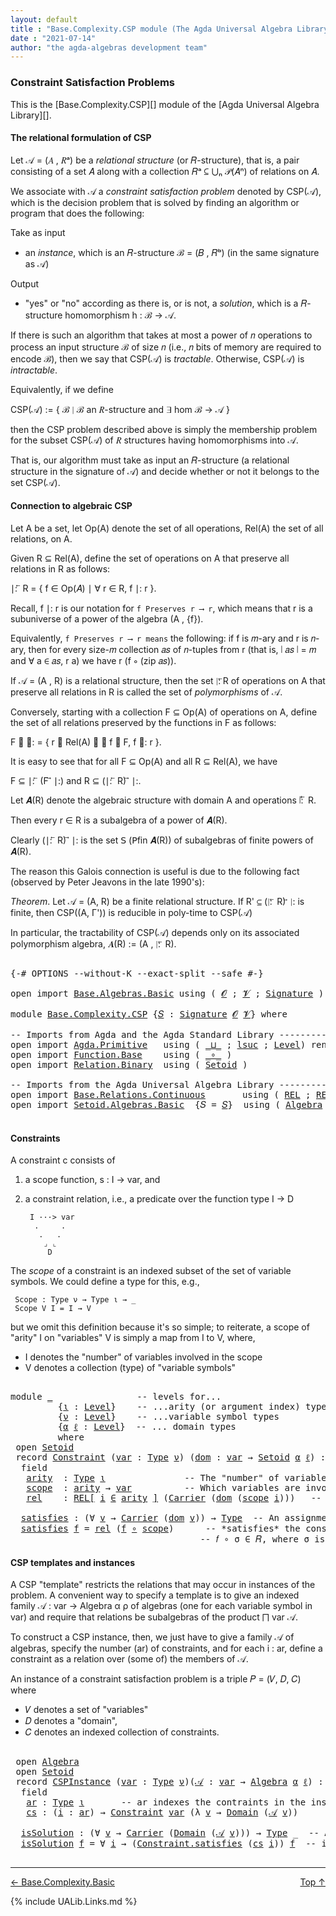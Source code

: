 ```yaml
---
layout: default
title : "Base.Complexity.CSP module (The Agda Universal Algebra Library)"
date : "2021-07-14"
author: "the agda-algebras development team"
---
```


### <a id="constraint-satisfaction-problems">Constraint Satisfaction Problems</a>

This is the [Base.Complexity.CSP][] module of the [Agda Universal Algebra Library][].

#### <a id="the-relational-formulation-of-csp">The relational formulation of CSP</a>

Let 𝒜 = (𝐴 , 𝑅ᵃ) be a *relational structure* (or 𝑅-structure), that is, a pair consisting
of a set 𝐴 along with a collection 𝑅ᵃ ⊆ ⋃ₙ 𝒫(𝐴ⁿ) of relations on 𝐴.

We associate with 𝒜 a *constraint satisfaction problem* denoted by CSP(𝒜), which is the
decision problem that is solved by finding an algorithm or program that does the following:

Take as input

+ an *instance*, which is an 𝑅-structure ℬ = (𝐵 , 𝑅ᵇ) (in the same signature as 𝒜)

Output

+ "yes" or "no" according as there is, or is not, a *solution*, which is a 𝑅-structure
  homomorphism h : ℬ → 𝒜.

If there is such an algorithm that takes at most a power of 𝑛 operations to process an
input structure ℬ of size 𝑛 (i.e., 𝑛 bits of memory are required to encode ℬ), then
we say that CSP(𝒜) is *tractable*.  Otherwise, CSP(𝒜) is *intractable*.

Equivalently, if we define

  CSP(𝒜) := \{ ℬ ∣ ℬ an 𝑅-structure and ∃ hom ℬ → 𝒜 \}

then the CSP problem described above is simply the membership problem for the subset
CSP(𝒜) of 𝑅 structures having homomorphisms into 𝒜.

That is, our algorithm must take as input an 𝑅-structure (a relational structure in the
signature of 𝒜) and decide whether or not it belongs to the set CSP(𝒜).



#### <a id="connection-to-algebraic-csp">Connection to algebraic CSP</a>

Let A be a set, let Op(A) denote the set of all operations, Rel(A) the set of all
relations, on A.

Given R ⊆ Rel(A), define the set of operations on A that preserve all relations
in R as follows:

∣: ⃖ R  =  \{ f ∈ Op(𝐴) ∣ ∀ r ∈ R, f ∣: r \}.

Recall, f ∣: r is our notation for `f Preserves r ⟶ r`, which means that r is a
subuniverse of a power of the algebra (A , {f}).

Equivalently, `f Preserves r ⟶ r means` the following: if f is 𝑚-ary and r is
𝑛-ary, then for every size-𝑚 collection 𝑎𝑠 of 𝑛-tuples from r (that is, ∣ 𝑎𝑠 ∣ = 𝑚
and ∀ a ∈ 𝑎𝑠, r a) we have r (f ∘ (zip 𝑎𝑠)).


If 𝒜 = (A , R) is a relational structure, then the set ∣: ⃖R of operations on A that
preserve all relations in R is called the set of *polymorphisms* of 𝒜.

Conversely, starting with a collection F ⊆ Op(A) of operations on A, define
the set of all relations preserved by the functions in F as follows:

F ⃗ ∣:  =  \{ r ∈ Rel(A) ∣ ∀ f ∈ F, f ∣: r \}.

It is easy to see that for all F ⊆ Op(A) and all R ⊆ Rel(A), we have

  F ⊆  ∣: ⃖ (F ⃗ ∣:)    and    R ⊆ (∣: ⃖ R) ⃗ ∣:.

Let 𝑨(R) denote the algebraic structure with domain A and operations ∣: ⃖ R.

Then every r ∈ R is a subalgebra of a power of 𝑨(R).

Clearly (∣: ⃖ R) ⃗ ∣: is the set 𝖲 (𝖯fin 𝑨(R)) of subalgebras of finite powers of 𝑨(R).

The reason this Galois connection is useful is due to the following fact (observed by
Peter Jeavons in the late 1990's):

*Theorem*. Let 𝒜 = (A, R) be a finite relational structure.
           If R' ⊆ (∣: ⃖ R) ⃗ ∣: is finite, then CSP((A, Γ'))
           is reducible in poly-time to CSP(𝒜)

In particular, the tractability of CSP(𝒜) depends only on its associated polymorphism
algebra, 𝑨(R) := (A , ∣: ⃖ R).

<pre class="Agda">

<a id="3385" class="Symbol">{-#</a> <a id="3389" class="Keyword">OPTIONS</a> <a id="3397" class="Pragma">--without-K</a> <a id="3409" class="Pragma">--exact-split</a> <a id="3423" class="Pragma">--safe</a> <a id="3430" class="Symbol">#-}</a>

<a id="3435" class="Keyword">open</a> <a id="3440" class="Keyword">import</a> <a id="3447" href="Base.Algebras.Basic.html" class="Module">Base.Algebras.Basic</a> <a id="3467" class="Keyword">using</a> <a id="3473" class="Symbol">(</a> <a id="3475" href="Base.Algebras.Basic.html#1162" class="Generalizable">𝓞</a> <a id="3477" class="Symbol">;</a> <a id="3479" href="Base.Algebras.Basic.html#1164" class="Generalizable">𝓥</a> <a id="3481" class="Symbol">;</a> <a id="3483" href="Base.Algebras.Basic.html#3890" class="Function">Signature</a> <a id="3493" class="Symbol">)</a>

<a id="3496" class="Keyword">module</a> <a id="3503" href="Base.Complexity.CSP.html" class="Module">Base.Complexity.CSP</a> <a id="3523" class="Symbol">{</a><a id="3524" href="Base.Complexity.CSP.html#3524" class="Bound">𝑆</a> <a id="3526" class="Symbol">:</a> <a id="3528" href="Base.Algebras.Basic.html#3890" class="Function">Signature</a> <a id="3538" href="Base.Algebras.Basic.html#1162" class="Generalizable">𝓞</a> <a id="3540" href="Base.Algebras.Basic.html#1164" class="Generalizable">𝓥</a><a id="3541" class="Symbol">}</a> <a id="3543" class="Keyword">where</a>

<a id="3550" class="Comment">-- Imports from Agda and the Agda Standard Library ------------------------------</a>
<a id="3632" class="Keyword">open</a> <a id="3637" class="Keyword">import</a> <a id="3644" href="Agda.Primitive.html" class="Module">Agda.Primitive</a>   <a id="3661" class="Keyword">using</a> <a id="3667" class="Symbol">(</a> <a id="3669" href="Agda.Primitive.html#810" class="Primitive Operator">_⊔_</a> <a id="3673" class="Symbol">;</a> <a id="3675" href="Agda.Primitive.html#780" class="Primitive">lsuc</a> <a id="3680" class="Symbol">;</a> <a id="3682" href="Agda.Primitive.html#597" class="Postulate">Level</a><a id="3687" class="Symbol">)</a> <a id="3689" class="Keyword">renaming</a> <a id="3698" class="Symbol">(</a> <a id="3700" href="Agda.Primitive.html#326" class="Primitive">Set</a> <a id="3704" class="Symbol">to</a> <a id="3707" class="Primitive">Type</a> <a id="3712" class="Symbol">)</a>
<a id="3714" class="Keyword">open</a> <a id="3719" class="Keyword">import</a> <a id="3726" href="Function.Base.html" class="Module">Function.Base</a>    <a id="3743" class="Keyword">using</a> <a id="3749" class="Symbol">(</a> <a id="3751" href="Function.Base.html#1031" class="Function Operator">_∘_</a> <a id="3755" class="Symbol">)</a>
<a id="3757" class="Keyword">open</a> <a id="3762" class="Keyword">import</a> <a id="3769" href="Relation.Binary.html" class="Module">Relation.Binary</a>  <a id="3786" class="Keyword">using</a> <a id="3792" class="Symbol">(</a> <a id="3794" href="Relation.Binary.Bundles.html#1009" class="Record">Setoid</a> <a id="3801" class="Symbol">)</a>

<a id="3804" class="Comment">-- Imports from the Agda Universal Algebra Library ------------------------------</a>
<a id="3886" class="Keyword">open</a> <a id="3891" class="Keyword">import</a> <a id="3898" href="Base.Relations.Continuous.html" class="Module">Base.Relations.Continuous</a>       <a id="3930" class="Keyword">using</a> <a id="3936" class="Symbol">(</a> <a id="3938" href="Base.Relations.Continuous.html#4795" class="Function">REL</a> <a id="3942" class="Symbol">;</a> <a id="3944" href="Base.Relations.Continuous.html#4905" class="Function">REL-syntax</a> <a id="3955" class="Symbol">)</a>
<a id="3957" class="Keyword">open</a> <a id="3962" class="Keyword">import</a> <a id="3969" href="Setoid.Algebras.Basic.html" class="Module">Setoid.Algebras.Basic</a>  <a id="3992" class="Symbol">{</a><a id="3993" class="Argument">𝑆</a> <a id="3995" class="Symbol">=</a> <a id="3997" href="Base.Complexity.CSP.html#3524" class="Bound">𝑆</a><a id="3998" class="Symbol">}</a>  <a id="4001" class="Keyword">using</a> <a id="4007" class="Symbol">(</a> <a id="4009" href="Setoid.Algebras.Basic.html#2890" class="Record">Algebra</a> <a id="4017" class="Symbol">)</a>

</pre>

#### <a id="constraints">Constraints</a>

A constraint c consists of

1. a scope function,  s : I → var, and

2. a constraint relation, i.e., a predicate over the function type I → D

        I ···> var
         .     .
          .   .
           ⌟ ⌞
            D

The *scope* of a constraint is an indexed subset of the set of variable symbols.
We could define a type for this, e.g.,

```
 Scope : Type ν → Type ι → _
 Scope V I = I → V
```

but we omit this definition because it's so simple; to reiterate,
a scope of "arity" I on "variables" V is simply a map from I to V,
where,

* I denotes the "number" of variables involved in the scope
* V denotes a collection (type) of "variable symbols"

<pre class="Agda">

<a id="4746" class="Keyword">module</a> <a id="4753" href="Base.Complexity.CSP.html#4753" class="Module">_</a>                <a id="4770" class="Comment">-- levels for...</a>
         <a id="4796" class="Symbol">{</a><a id="4797" href="Base.Complexity.CSP.html#4797" class="Bound">ι</a> <a id="4799" class="Symbol">:</a> <a id="4801" href="Agda.Primitive.html#597" class="Postulate">Level</a><a id="4806" class="Symbol">}</a>    <a id="4811" class="Comment">-- ...arity (or argument index) types</a>
         <a id="4858" class="Symbol">{</a><a id="4859" href="Base.Complexity.CSP.html#4859" class="Bound">ν</a> <a id="4861" class="Symbol">:</a> <a id="4863" href="Agda.Primitive.html#597" class="Postulate">Level</a><a id="4868" class="Symbol">}</a>    <a id="4873" class="Comment">-- ...variable symbol types</a>
         <a id="4910" class="Symbol">{</a><a id="4911" href="Base.Complexity.CSP.html#4911" class="Bound">α</a> <a id="4913" href="Base.Complexity.CSP.html#4913" class="Bound">ℓ</a> <a id="4915" class="Symbol">:</a> <a id="4917" href="Agda.Primitive.html#597" class="Postulate">Level</a><a id="4922" class="Symbol">}</a>  <a id="4925" class="Comment">-- ... domain types</a>
         <a id="4954" class="Keyword">where</a>
 <a id="4961" class="Keyword">open</a> <a id="4966" href="Relation.Binary.Bundles.html#1009" class="Module">Setoid</a>
 <a id="4974" class="Keyword">record</a> <a id="4981" href="Base.Complexity.CSP.html#4981" class="Record">Constraint</a> <a id="4992" class="Symbol">(</a><a id="4993" href="Base.Complexity.CSP.html#4993" class="Bound">var</a> <a id="4997" class="Symbol">:</a> <a id="4999" href="Base.Complexity.CSP.html#3707" class="Primitive">Type</a> <a id="5004" href="Base.Complexity.CSP.html#4859" class="Bound">ν</a><a id="5005" class="Symbol">)</a> <a id="5007" class="Symbol">(</a><a id="5008" href="Base.Complexity.CSP.html#5008" class="Bound">dom</a> <a id="5012" class="Symbol">:</a> <a id="5014" href="Base.Complexity.CSP.html#4993" class="Bound">var</a> <a id="5018" class="Symbol">→</a> <a id="5020" href="Relation.Binary.Bundles.html#1009" class="Record">Setoid</a> <a id="5027" href="Base.Complexity.CSP.html#4911" class="Bound">α</a> <a id="5029" href="Base.Complexity.CSP.html#4913" class="Bound">ℓ</a><a id="5030" class="Symbol">)</a> <a id="5032" class="Symbol">:</a> <a id="5034" href="Base.Complexity.CSP.html#3707" class="Primitive">Type</a> <a id="5039" class="Symbol">(</a><a id="5040" href="Base.Complexity.CSP.html#4859" class="Bound">ν</a> <a id="5042" href="Agda.Primitive.html#810" class="Primitive Operator">⊔</a> <a id="5044" href="Base.Complexity.CSP.html#4911" class="Bound">α</a> <a id="5046" href="Agda.Primitive.html#810" class="Primitive Operator">⊔</a> <a id="5048" href="Agda.Primitive.html#780" class="Primitive">lsuc</a> <a id="5053" href="Base.Complexity.CSP.html#4797" class="Bound">ι</a><a id="5054" class="Symbol">)</a> <a id="5056" class="Keyword">where</a>
  <a id="5064" class="Keyword">field</a>
   <a id="5073" href="Base.Complexity.CSP.html#5073" class="Field">arity</a>  <a id="5080" class="Symbol">:</a> <a id="5082" href="Base.Complexity.CSP.html#3707" class="Primitive">Type</a> <a id="5087" href="Base.Complexity.CSP.html#4797" class="Bound">ι</a>               <a id="5103" class="Comment">-- The &quot;number&quot; of variables involved in the constraint.</a>
   <a id="5163" href="Base.Complexity.CSP.html#5163" class="Field">scope</a>  <a id="5170" class="Symbol">:</a> <a id="5172" href="Base.Complexity.CSP.html#5073" class="Field">arity</a> <a id="5178" class="Symbol">→</a> <a id="5180" href="Base.Complexity.CSP.html#4993" class="Bound">var</a>          <a id="5193" class="Comment">-- Which variables are involved in the constraint.</a>
   <a id="5247" href="Base.Complexity.CSP.html#5247" class="Field">rel</a>    <a id="5254" class="Symbol">:</a> <a id="5256" href="Base.Relations.Continuous.html#4905" class="Function">REL[</a> <a id="5261" href="Base.Complexity.CSP.html#5261" class="Bound">i</a> <a id="5263" href="Base.Relations.Continuous.html#4905" class="Function">∈</a> <a id="5265" href="Base.Complexity.CSP.html#5073" class="Field">arity</a> <a id="5271" href="Base.Relations.Continuous.html#4905" class="Function">]</a> <a id="5273" class="Symbol">(</a><a id="5274" href="Relation.Binary.Bundles.html#1072" class="Field">Carrier</a> <a id="5282" class="Symbol">(</a><a id="5283" href="Base.Complexity.CSP.html#5008" class="Bound">dom</a> <a id="5287" class="Symbol">(</a><a id="5288" href="Base.Complexity.CSP.html#5163" class="Field">scope</a> <a id="5294" href="Base.Complexity.CSP.html#5261" class="Bound">i</a><a id="5295" class="Symbol">)))</a>   <a id="5301" class="Comment">-- The constraint relation.</a>

  <a id="5332" href="Base.Complexity.CSP.html#5332" class="Function">satisfies</a> <a id="5342" class="Symbol">:</a> <a id="5344" class="Symbol">(∀</a> <a id="5347" href="Base.Complexity.CSP.html#5347" class="Bound">v</a> <a id="5349" class="Symbol">→</a> <a id="5351" href="Relation.Binary.Bundles.html#1072" class="Field">Carrier</a> <a id="5359" class="Symbol">(</a><a id="5360" href="Base.Complexity.CSP.html#5008" class="Bound">dom</a> <a id="5364" href="Base.Complexity.CSP.html#5347" class="Bound">v</a><a id="5365" class="Symbol">))</a> <a id="5368" class="Symbol">→</a> <a id="5370" href="Base.Complexity.CSP.html#3707" class="Primitive">Type</a>  <a id="5376" class="Comment">-- An assignment 𝑓 : var → dom of values to variables</a>
  <a id="5432" href="Base.Complexity.CSP.html#5332" class="Function">satisfies</a> <a id="5442" href="Base.Complexity.CSP.html#5442" class="Bound">f</a> <a id="5444" class="Symbol">=</a> <a id="5446" href="Base.Complexity.CSP.html#5247" class="Field">rel</a> <a id="5450" class="Symbol">(</a><a id="5451" href="Base.Complexity.CSP.html#5442" class="Bound">f</a> <a id="5453" href="Function.Base.html#1031" class="Function Operator">∘</a> <a id="5455" href="Base.Complexity.CSP.html#5163" class="Field">scope</a><a id="5460" class="Symbol">)</a>      <a id="5467" class="Comment">-- *satisfies* the constraint 𝐶 = (σ , 𝑅) provided</a>
                                    <a id="5554" class="Comment">-- 𝑓 ∘ σ ∈ 𝑅, where σ is the scope of the constraint.</a>
</pre>


#### <a id="csp-templates-and-instances">CSP templates and instances</a>

A CSP "template" restricts the relations that may occur in instances of the problem.
A convenient way to specify a template is to give an indexed family
𝒜 : var → Algebra α ρ of algebras (one for each variable symbol in var)
and require that relations be subalgebras of the product ⨅ var 𝒜.

To construct a CSP instance, then, we just have to give a family 𝒜 of algebras, specify
the number (ar) of constraints, and for each i : ar, define a constraint as a relation
over (some of) the members of 𝒜.

An instance of a constraint satisfaction problem is a triple 𝑃 = (𝑉, 𝐷, 𝐶) where

* 𝑉 denotes a set of "variables"
* 𝐷 denotes a "domain",
* 𝐶 denotes an indexed collection of constraints.

<pre class="Agda">

 <a id="6401" class="Keyword">open</a> <a id="6406" href="Setoid.Algebras.Basic.html#2890" class="Module">Algebra</a>
 <a id="6415" class="Keyword">open</a> <a id="6420" href="Relation.Binary.Bundles.html#1009" class="Module">Setoid</a>
 <a id="6428" class="Keyword">record</a> <a id="6435" href="Base.Complexity.CSP.html#6435" class="Record">CSPInstance</a> <a id="6447" class="Symbol">(</a><a id="6448" href="Base.Complexity.CSP.html#6448" class="Bound">var</a> <a id="6452" class="Symbol">:</a> <a id="6454" href="Base.Complexity.CSP.html#3707" class="Primitive">Type</a> <a id="6459" href="Base.Complexity.CSP.html#4859" class="Bound">ν</a><a id="6460" class="Symbol">)(</a><a id="6462" href="Base.Complexity.CSP.html#6462" class="Bound">𝒜</a> <a id="6464" class="Symbol">:</a> <a id="6466" href="Base.Complexity.CSP.html#6448" class="Bound">var</a> <a id="6470" class="Symbol">→</a> <a id="6472" href="Setoid.Algebras.Basic.html#2890" class="Record">Algebra</a> <a id="6480" href="Base.Complexity.CSP.html#4911" class="Bound">α</a> <a id="6482" href="Base.Complexity.CSP.html#4913" class="Bound">ℓ</a><a id="6483" class="Symbol">)</a> <a id="6485" class="Symbol">:</a> <a id="6487" href="Base.Complexity.CSP.html#3707" class="Primitive">Type</a> <a id="6492" class="Symbol">(</a><a id="6493" href="Base.Complexity.CSP.html#4859" class="Bound">ν</a> <a id="6495" href="Agda.Primitive.html#810" class="Primitive Operator">⊔</a> <a id="6497" href="Base.Complexity.CSP.html#4911" class="Bound">α</a> <a id="6499" href="Agda.Primitive.html#810" class="Primitive Operator">⊔</a> <a id="6501" href="Agda.Primitive.html#780" class="Primitive">lsuc</a> <a id="6506" href="Base.Complexity.CSP.html#4797" class="Bound">ι</a><a id="6507" class="Symbol">)</a> <a id="6509" class="Keyword">where</a>
  <a id="6517" class="Keyword">field</a>
   <a id="6526" href="Base.Complexity.CSP.html#6526" class="Field">ar</a> <a id="6529" class="Symbol">:</a> <a id="6531" href="Base.Complexity.CSP.html#3707" class="Primitive">Type</a> <a id="6536" href="Base.Complexity.CSP.html#4797" class="Bound">ι</a>       <a id="6544" class="Comment">-- ar indexes the contraints in the instance</a>
   <a id="6592" href="Base.Complexity.CSP.html#6592" class="Field">cs</a> <a id="6595" class="Symbol">:</a> <a id="6597" class="Symbol">(</a><a id="6598" href="Base.Complexity.CSP.html#6598" class="Bound">i</a> <a id="6600" class="Symbol">:</a> <a id="6602" href="Base.Complexity.CSP.html#6526" class="Field">ar</a><a id="6604" class="Symbol">)</a> <a id="6606" class="Symbol">→</a> <a id="6608" href="Base.Complexity.CSP.html#4981" class="Record">Constraint</a> <a id="6619" href="Base.Complexity.CSP.html#6448" class="Bound">var</a> <a id="6623" class="Symbol">(λ</a> <a id="6626" href="Base.Complexity.CSP.html#6626" class="Bound">v</a> <a id="6628" class="Symbol">→</a> <a id="6630" href="Setoid.Algebras.Basic.html#2947" class="Field">Domain</a> <a id="6637" class="Symbol">(</a><a id="6638" href="Base.Complexity.CSP.html#6462" class="Bound">𝒜</a> <a id="6640" href="Base.Complexity.CSP.html#6626" class="Bound">v</a><a id="6641" class="Symbol">))</a>

  <a id="6647" href="Base.Complexity.CSP.html#6647" class="Function">isSolution</a> <a id="6658" class="Symbol">:</a> <a id="6660" class="Symbol">(∀</a> <a id="6663" href="Base.Complexity.CSP.html#6663" class="Bound">v</a> <a id="6665" class="Symbol">→</a> <a id="6667" href="Relation.Binary.Bundles.html#1072" class="Field">Carrier</a> <a id="6675" class="Symbol">(</a><a id="6676" href="Setoid.Algebras.Basic.html#2947" class="Field">Domain</a> <a id="6683" class="Symbol">(</a><a id="6684" href="Base.Complexity.CSP.html#6462" class="Bound">𝒜</a> <a id="6686" href="Base.Complexity.CSP.html#6663" class="Bound">v</a><a id="6687" class="Symbol">)))</a> <a id="6691" class="Symbol">→</a> <a id="6693" href="Base.Complexity.CSP.html#3707" class="Primitive">Type</a> <a id="6698" class="Symbol">_</a>  <a id="6701" class="Comment">-- An assignment *solves* the instance</a>
  <a id="6742" href="Base.Complexity.CSP.html#6647" class="Function">isSolution</a> <a id="6753" href="Base.Complexity.CSP.html#6753" class="Bound">f</a> <a id="6755" class="Symbol">=</a> <a id="6757" class="Symbol">∀</a> <a id="6759" href="Base.Complexity.CSP.html#6759" class="Bound">i</a> <a id="6761" class="Symbol">→</a> <a id="6763" class="Symbol">(</a><a id="6764" href="Base.Complexity.CSP.html#5332" class="Function">Constraint.satisfies</a> <a id="6785" class="Symbol">(</a><a id="6786" href="Base.Complexity.CSP.html#6592" class="Field">cs</a> <a id="6789" href="Base.Complexity.CSP.html#6759" class="Bound">i</a><a id="6790" class="Symbol">))</a> <a id="6793" href="Base.Complexity.CSP.html#6753" class="Bound">f</a>  <a id="6796" class="Comment">-- if it satisfies all the constraints.</a>

</pre>

--------------------------------

<span>[← Base.Complexity.Basic](Base.Complexity.Basic.html)</span>
<span style="float:right;">[Top ↑](index.html)</span>

{% include UALib.Links.md %}
